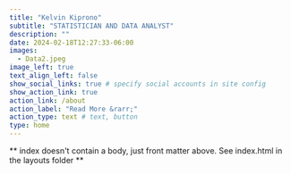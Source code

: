 ```yaml
---
title: "Kelvin Kiprono"
subtitle: "STATISTICIAN AND DATA ANALYST"
description: ""
date: 2024-02-18T12:27:33-06:00
images:
  - Data2.jpeg
image_left: true
text_align_left: false
show_social_links: true # specify social accounts in site config
show_action_link: true
action_link: /about
action_label: "Read More &rarr;"
action_type: text # text, button
type: home
---
```


** index doesn't contain a body, just front matter above.
See index.html in the layouts folder **

